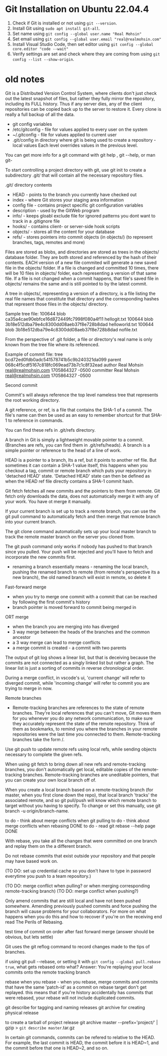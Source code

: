 # Git Installation on Ubuntu 22.04.4

1. Check if Git is installed or not using `git --version`.
2. Install Git using `sudo apt install git-all`. 
3. Set name using `git config --global user.name "Real Mohsin"`
4. Set email using `git config --global user.email "real@realmohsin.com"`
5. Install Visual Studio Code, then set editor using `git config --global core.editor "code --wait"`
6. Verify settings are set and check where they are coming from using `git config --list --show-origin`.


# old notes
Git is a Distributed Version Control System, where clients don't just check out the latest snapshot of files, but rather they fully mirror the repository, including its FULL history. Thus if any server dies, any of the client repositories can be copied back up to the server to restore it. Every clone is really a full backup of all the data.


- git config variables
- /etc/gitconfig - file for values applied to every user on the system
- ~/.gitconfig - file for values applied to current user
- .git/config in directory where git is being used to create a repository - local values
Each level overrides values in the previous level.

You can get more info for a git command with git help <verb>, git <verb> --help, or man git-<verb>

To start controlling a project directory with git, use git init to create a subdirectory .git/ that will contain all the necessary repository files. 

.git/ directory contents 
- HEAD - points to the branch you currently have checked out
- index - where Git stores your staging area information
- config file - contains project specific git configuration variables
- description - used by the GitWeb program
- info/ - keeps gloabl exclude file for ignored patterns you dont want to track in a .gitignore file
- hooks/ - contains client- or server-side hook scripts
- objects/ - stores all the content for your database
- refs/ - stores pointers into commit objects (in objects/) (to represent branches, tags, remotes and more)


Files are stored as blobs, and directories are stored as trees in the objects/ database folder. They are both stored and referenced by the hash of their contents. EACH version of a new file commited will generate a new saved file in the objects/ folder. If a file is changed and committed 10 times, there will be 10 files in objects/ folder, each representing a version of that same file. If a file is not changed when a commit happens, that file's saved file in objects/ remains the same and is still pointed to by the latest commit. 

A tree in objects/, representing a version of a directory, is a file listing the real file names that constitute that directory and the corresponding hashes that represent those files in the objects/ directory. 

Sample tree file:
100644 blob ca35a4cae90ebfce16d872449fc7998f080a4f11    hellogit.txt
100644 blob 3b18e512dba79e4c8300dd08aeb37f8e728b8dad    helloworld.txt
100644 blob 3b18e512dba79e4c8300dd08aeb37f8e728b8dad    nofile.txt

From the perspective of .git folder, a file or directory's real name is only known from the tree file where its referenced. 

Example of commit file:
tree bcd72ed0fdb0adc541578741b5c9b240321da099
parent 068c4f5cdf5167c818fc069ead73b7c1c8f32ead
author Real Mohsin <real@realmohsin.com> 1705864327 -0500
committer Real Mohsin <real@realmohsin.com> 1705864327 -0500

Second commit


Commit's will always reference the top level nameless tree that represents the root working directory.

A git reference, or ref, is a file that contains the SHA-1 of a commit. The file's name can then be used as an easy to remember shortcut for that SHA-1 to reference in commands.

You can find these refs in .git/refs directory. 

A branch in Git is simply a lightweight movable pointer to a commit. (Branches are refs, you can find them in .git/refs/heads). A branch is a simple pointer or reference to the head of a line of work.

HEAD is a pointer to a branch, Its a ref, but it points to another ref file. But sometimes it can contain a SHA-1 value itself, this happens when you checkout a tag, commit or remote branch which puts your repository in 'detached HEAD' state. 'Detached HEAD' state can then be defined as when the HEAD ref file directly contains a SHA-1 commit hash. 

<left off at tag section of Git Internals>


Git fetch fetches all new commits and the pointers to them from remote. Git fetch only downloads the data, does not automatically merge it with any of your work. You have ot merge it manually.

If your current branch is set up to track a remote branch, you can use the git pull command to automatically fetch and then merge that remote branch into your current branch. 

The git clone command automatically sets up your local master branch to track the remote master branch on the server you cloned from.

The git push command only works if nobody has pushed to that branch since you pulled. Your push will be rejected and you'll have to fetch and incorporate the new commits first.


- renaming a branch essentially means - renaming the local branch, pushing the renamed branch to remote (from remote's perspective its a new branch), the old named branch will exist in remote, so delete it


Fast-forward merge
- when you try to merge one commit with a commit that can be reached by following the first commit's history
- branch pointer is moved forward to commit being merged in 

ORT merge
- when the branch you are merging into has diverged
- 3 way merge between the heads of the branches and the common ancestor
- a 3 way merge can lead to merge conflicts
- a merge commit is created - a commit with two parents

The output of git log shows a linear list, but that is deceiving because the commits are not connected as a singly linked list but rather a graph. The linear list is just a sorting of commits in reverse chronological order. 

During a merge conflict, in vscode's ui, 'current change' will refer to diverged commit, while 'incoming change' will refer to commit you are trying to merge in now.

Remote branches
- Remote-tracking branches are references to the state of remote branches. They're local references that you can't move, Git moves them for you whenever you do any network communication, to make sure they accurately represent the state of the remote repository. Think of them as bookmarks, to remind you where the branches in your remote repositories were the last time you connected to them. Remote-tracking branches take the form <remote>/<branch>.

Use git push to update remote refs using local refs, while sending objects necessary to complete the given refs. 

When using git fetch <remote> to bring down all new refs and remote-tracking branches, you don't automatically get local, editable copies of the remote-tracking branches. Remote-tracking branches are uneditable pointers, that you can create your own local branch off of. 

When you create a local branch based on a remote-tracking branch (for master, when you first clone down the repo), that local branch 'tracks' the associated remote, and so git pull/push will know which remote branch to target without you having to specify. To change or set this manually, use git branch -u origin/branch-name.


to do - think about merge conflicts when git pulling
to do - think about merge conflicts when rebasing DONE
to do - read git rebase --help page DONE

With rebase, you take all the changes that were committed on one branch and replay them on the a different branch. 

Do not rebase commits that exist outside your repository and that people may have based work on.


(TO DO: set up credential cache so you don't have to type in password everytime you push to a team repository.)

(TO DO: merge conflict when pulling? or when merging corresponding remote-tracking branch)
(TO DO: merge conflict when pushing?)



Only amend commits that are still local and have not been pushed somewhere. Amending previously pushed commits and force pushing the branch will cause problems for your collaborators. For more on what happens when you do this and how to recover if you're on the receiving end read The Perils of Rebasing.

test time of commit on order after fast forward merge (answer should be obvious, but lets settle)


Git uses the git reflog command to record changes made to the tips of branches. 

if using git pull --rebase, or setting it with `git config --global pull.rebase true`, what gets rebased onto what? 
Answer: You're replaying your local commits onto the remote tracking branch

rebase when you rebase - when you rebase, merge commits and commits that have the same 'patch-id' as a commit on rebase target don't get replayed. this means that if you're history accidentally has commits that were rebased, your rebase will not include duplicated commits. 


git describe for tagging and naming releases
git archive for creating physical release 

to create a tarball of project release
git archive master --prefix='project/' | gzip > `git describe master`.tar.gz

In certain git commands, commits can be refered to relative to the HEAD. For example, the last commit is HEAD, the commit before it is HEAD~1, and the commit before that one is HEAD~2, and so on.  